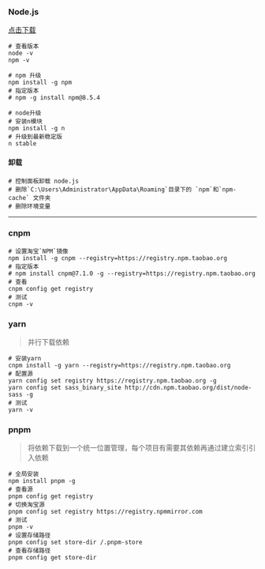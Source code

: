 ### Node.js

[点击下载](https://nodejs.org/zh-cn/download/)

```shell
# 查看版本
node -v
npm -v

# npm 升级
npm install -g npm
# 指定版本
# npm -g install npm@8.5.4

# node升级
# 安装n模块
npm install -g n
# 升级到最新稳定版
n stable
```

#### 卸载

```
# 控制面板卸载 node.js
# 删除`C:\Users\Administrator\AppData\Roaming`目录下的 `npm`和`npm-cache` 文件夹
# 删除环境变量
```

---

### cnpm

```shell
# 设置淘宝`NPM`镜像
npm install -g cnpm --registry=https://registry.npm.taobao.org
# 指定版本
# npm install cnpm@7.1.0 -g --registry=https://registry.npm.taobao.org
# 查看
cnpm config get registry
# 测试
cnpm -v
```

### yarn

> 并行下载依赖

```shell
# 安装yarn
cnpm install -g yarn --registry=https://registry.npm.taobao.org
# 配置源
yarn config set registry https://registry.npm.taobao.org -g
yarn config set sass_binary_site http://cdn.npm.taobao.org/dist/node-sass -g
# 测试
yarn -v
```

### pnpm

> 将依赖下载到一个统一位置管理，每个项目有需要其依赖再通过建立索引引入依赖

```shell
# 全局安装
npm install pnpm -g
# 查看源
pnpm config get registry 
# 切换淘宝源
pnpm config set registry https://registry.npmmirror.com
# 测试
pnpm -v
# 设置存储路径
pnpm config set store-dir /.pnpm-store
# 查看存储路径
pnpm config get store-dir
```